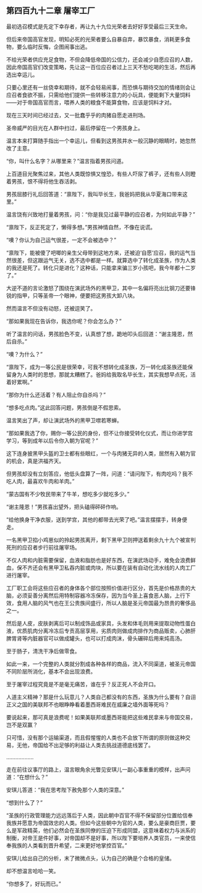 ## 第四百九十二章 屠宰工厂
最初选召模式是先定下幸存者，再让九十九位光荣者去好好享受最后三天生命。

但后来帝国高官发现，明知必死的光荣者要么自暴自弃，暴饮暴食，消耗更多食物，要么临时反悔，企图闹事出逃。

不给光荣者供应充足食物，不但会降低帝国的公信力，还会减少自愿应召的人数，因此帝国高官们改变策略，先让这一百位应召者过上三天不愁吃喝的生活，然后再选出幸运儿。

只要心里还有一丝侥幸和期待，就不会轻易闹事，而恐惧与期待交加的情绪则会让应召者食欲不振，只需给他们提供一些转移注意力的小玩具，便能剩下大量饲料——对于帝国高官而言，喂养人类的粮食不能算食物，应该是饲料才对。

现在三天时间已经过去，又一批蠢乎乎的肉猪自愿走进刑场。

圣帝威严的目光在人群中扫过，最后停留在一个男孩身上。

温言本来打算随手指出一个幸运儿，但看到这男孩井水一般沉静的眼睛时，她忽然改了主意。

“你，叫什么名字？从哪里来？”温言指着男孩问道。

上百道目光聚焦过来，其他人类既惊惧又惶恐，有些人吓尿了裤子，还有些人则瞪着男孩，恨不得将他生吞活剥。

男孩屈膝行礼后回答道：“禀陛下，我叫毕长生，我爸妈把我从华夏海口带来这里。”

温言饶有兴致地打量着男孩，问：“你是我见过最平静的应召者，为何如此平静？”

“禀陛下，反正死定了，懒得多想。”男孩神情自然，不像在说谎。

“噢？你认为自己运气很差，一定不会被选中？”

“禀陛下，能被傻了吧唧的亲生父母带到这地方来，还被迫‘自愿’应召，我的运气当然很差，但这跟运气无关，选不选中都是一样。就算选中了转化成圣族，作为人类的我还是死了。转化只是进化？这种话，只能拿来骗三岁小孩吧，我今年都十二岁了。”

大逆不道的言论激怒了围绕在演武场外的黑甲卫，其中一名偏将亮出比钢刀还要锋锐的指甲，只等圣帝一个眼神，便要把这男孩大卸八块。

然而温言不但没有动怒，还被逗笑了。

“那如果我现在告诉你，我选你呢？你会怎么办？”

听了温言的问话，男孩脸色不变，认真想了想，跪地叩头后回道：“谢主隆恩，然后自杀。”

“噢？为什么？”

“禀陛下，成为一等公民是很荣幸，可我不想转化成圣族，万一转化成圣族还能保留身为人类时的思想，那就太糟糕了。爸妈给我取名毕长生，其实我想早点死，活着好累啊。”

“那你为什么还活着？有人阻止你自杀吗？”

“想多吃点肉。”这此回答问题，男孩倒是不假思索。

温言笑出了声，却让演武场外的黑甲卫噤若寒蝉。

“那如果我选了你，赐你一等公民的身份，但不让你接受转化仪式，而让你进学宫学习，等到成年以后令你入朝为官呢？”

这下连身披黑甲头盔的卫士都有些眼红，一个与肉猪无异的人类，居然有入朝为官的机会，真是洪福齐天。

但男孩却没有立刻答应，他低头盘算了一阵，问道：“请问陛下，有肉吃吗？我不吃人肉，最喜欢牛肉和羊肉。”

“蒙古国有不少牧民带来了牛羊，想吃多少就吃多少。”

“谢主隆恩！”男孩喜出望外，把头磕得砰砰作响。

“给他换身干净衣服，送到学宫，其他的都带去光荣了吧。”温言摆摆手，转身便走。

一名黑甲卫掐小鸡崽似的拎起男孩离开，剩下黑甲卫则押送着剩余九十九个被宣判死刑的应召者步行前往屠宰场。

不仅人肉和内脏需要保留，血液和脂肪也是好东西，在演武场动手，难免会浪费鲜血，保不齐还会有黑甲卫私吞内脏或肉块，所以要在装有自动化流水线的人肉工厂进行屠宰。

工厂职工会将这些应召者的身体各个部位按照价值进行区分，首先是价格昂贵的大脑，必须妥善分离然后用特制容器冷冻保存，因为当今圣上喜食恶人脑，上行下效，食用人脑的风气也在王公贵族间盛行，所以人脑是圣元帝国最为昂贵的奢侈品之一。

然后是人皮，皮肤剥离后可以制成饰品或家具，头发和体毛则用来提取动物性蛋白液，优质肌肉分离冷冻后专贡高层享用，劣质肉则做成肉排作为商品贩卖，心肺肝脾胃肾等内脏器官可以做成罐头，也可以打成肉沫，骨头碾碎后用来炖高汤。

至于肠子，清洗干净后做零食。

如此一来，一个完整的人类就分割成各种各样的商品，流入不同渠道，被圣元帝国不同阶层所消化，基本不会出现浪费。

至于屠宰过程究竟是不是毫无痛苦，谁在乎？反正死人不会开口。

人道主义精神？那是什么玩意儿？人类自己都没有的东西，圣族为什么要有？自诩正义之国的美联邦不也眼睁睁看着墨西哥难民在威廉之墙外面等死吗？

要说起来，那可真是浪费呢！如果美联邦或墨西哥能把这些难民拿来与帝国交易，岂不是双赢？

只可惜，没有那个运输渠道，而且假惺惺的人类也不会放下所谓的原则做这种交易，无他，帝国给不出足够的利益让人类去挑战道德底线罢了。

………………

走在前往议事厅的路上，温言眼角余光瞥见安琪儿一副心事重重的模样，出声问道：“在想什么？”

安琪儿答道：“我在思考陛下赦免那个人类的深意。”

“想到什么了？”

“圣族的行政管理能力远远落后于人类，因此朝中百官不得不保留部分位置给信奉我族并愿意为帝国效忠的人类。但如今这些朝中为官的人类，要么是豪商巨贾，要么是军政精英，他们必然会在圣族同僚的压迫下形成同盟，这意味着权力与派系的制衡，对帝王是件好事，对帝国却不是好事，所以陛下要培养人类官员，一来使信奉我族的人类看到晋升希望，二来更好地掌控百官。”

安琪儿给出自己的分析，末了微微点头，认为自己的确是个合格的皇储。

却不想温言哈哈一笑。

“你想多了，好玩而已。”

